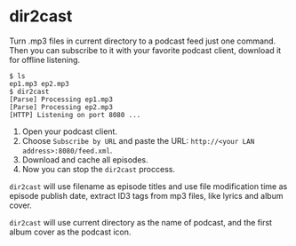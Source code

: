 # dir2cast

Turn .mp3 files in current directory to a podcast feed just one command. Then you can subscribe to it with your favorite podcast client, download it for offline listening.

```
$ ls
ep1.mp3 ep2.mp3
$ dir2cast
[Parse] Processing ep1.mp3
[Parse] Processing ep2.mp3
[HTTP] Listening on port 8080 ...
```

1. Open your podcast client.
2. Choose `Subscribe by URL` and paste the URL: `http://<your LAN address>:8080/feed.xml`.
3. Download and cache all episodes.
4. Now you can stop the `dir2cast` proccess.

`dir2cast` will use filename as episode titles and use file modification time as episode publish date, extract ID3 tags from mp3 files, like lyrics and album cover.

`dir2cast` will use current directory as the name of podcast, and the first album cover as the podcast icon.
